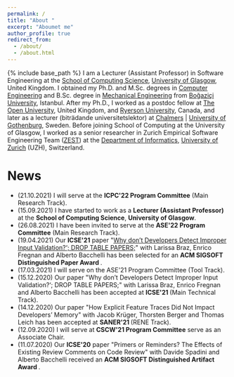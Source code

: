 ```yaml
---
permalink: /
title: "About "
excerpt: "Aboumet me"
author_profile: true
redirect_from: 
  - /about/
  - /about.html
---
```

{% include base_path %}
I am a Lecturer (Assistant Professor) in Software Engineering at the <a href="https://www.gla.ac.uk/schools/computing/">School of Computing Science</a>, <a href="https://www.gla.ac.uk">University of Glasgow</a>, United Kingdom. I obtained my Ph.D. and M.Sc. degrees in <a href="https://www.cmpe.boun.edu.tr/">Computer Engineering</a> and B.Sc. degree in <a href="http://www.me.boun.edu.tr/">Mechanical Engineering</a> from  <a href="http://www.boun.edu.tr/en_US">Bo&#287;azi&ccedil;i University</a>, Istanbul. After my Ph.D., I worked as a postdoc fellow at <a href="http://www.open.ac.uk/">The Open University</a>, United Kingdom, and <a href="https://www.ryerson.ca/">Ryerson University</a>, Canada, and later as a lecturer (bitr&auml;dande universitetslektor) at <a href="https://www.chalmers.se/en/Pages/default.aspx">Chalmers</a> &#124; <a href="https://www.gu.se/en">University of Gothenburg</a>, Sweden. Before joining School of Computing at the University of Glasgow, I worked as a senior researcher in Zurich Empirical Software Engineering Team (<a href="https://www.ifi.uzh.ch/en/zest/team.html">ZEST</a>) at the <a href="https://www.ifi.uzh.ch/en.html">Department of Informatics</a>, <a href="https://www.uzh.ch/en.html">University of Zurich</a> (UZH), Switzerland. 

News
======
<ul>
  
<li>(21.10.2021) I will serve at the <b>ICPC'22 Program Committee</b> (Main Research Track).</li>  

<li>(15.09.2021) I have started to work as a <b>Lecturer (Assistant Professor)</b> at the <b>School of Computing Science</b>, <b>University of Glasgow</b>.</li>  

<li>(26.08.2021) I have been invited to serve at the <b>ASE'22 Program Committee</b> (Main Research Track).</li>

<li>(19.04.2021) Our <b>ICSE'21</b> paper "<a href="https://arxiv.org/abs/2102.06251">Why don’t Developers Detect Improper Input Validation?‘; DROP TABLE PAPERS;</a>" with Larissa Braz, Enrico Fregnan and Alberto Bacchelli has been selected for an <b> ACM SIGSOFT Distinguished Paper Award </b>.</li>
  
<li>(17.03.2021) I will serve on the ASE'21 Program Committee (Tool Track).</li>

<li>(15.12.2020) Our paper "Why don’t Developers Detect Improper Input Validation?‘; DROP TABLE PAPERS;" with Larissa Braz, Enrico Fregnan and Alberto Bacchelli has been accepted at <b> ICSE'21 </b> (Main Technical Track).</li>

<li>(14.12.2020) Our paper "How Explicit Feature Traces Did Not Impact Developers’ Memory" with Jacob Kr&uuml;ger, Thorsten Berger and Thomas Leich has been accepted at <b> SANER'21 </b> (RENE Track).</li>

<li> (12.09.2020) I will serve at <b>CSCW'21 Program Committee</b> serve as an Associate Chair.</li>

<li>(11.07.2020) Our <b>ICSE'20</b> paper "Primers or Reminders? The Effects of Existing Review Comments on Code Review" with Davide Spadini and Alberto Bacchelli received an <b> ACM SIGSOFT Distinguished Artifact Award </b> .</li>

</ul>
